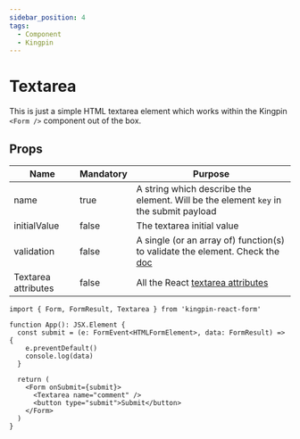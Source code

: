 ```yaml
---
sidebar_position: 4
tags:
  - Component
  - Kingpin
---
```


# Textarea

This is just a simple HTML textarea element which works within the Kingpin
`<Form />` component out of the box.

## Props

| Name                | Mandatory | Purpose                                                                                              |
| ------------------- | --------- | ---------------------------------------------------------------------------------------------------- |
| name                | true      | A string which describe the element. Will be the element `key` in the submit payload                 |
| initialValue        | false     | The textarea initial value                                                                           |
| validation          | false     | A single (or an array of) function(s) to validate the element. Check the [doc](../validation)        |
| Textarea attributes | false     | All the React [textarea attributes](https://react.dev/reference/react-dom/components/textarea#props) |

```tsx
import { Form, FormResult, Textarea } from 'kingpin-react-form'

function App(): JSX.Element {
  const submit = (e: FormEvent<HTMLFormElement>, data: FormResult) => {
    e.preventDefault()
    console.log(data)
  }

  return (
    <Form onSubmit={submit}>
      <Textarea name="comment" />
      <button type="submit">Submit</button>
    </Form>
  )
}
```
